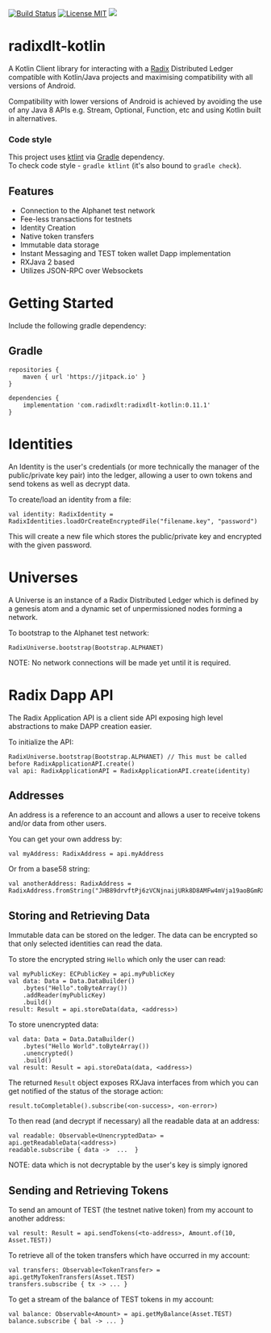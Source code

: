 [![Build Status](https://travis-ci.com/radixdlt/radixdlt-kotlin.svg?branch=master)](https://travis-ci.com/radixdlt/radixdlt-kotlin)
[![License MIT](https://img.shields.io/badge/license-MIT-blue.svg)](https://github.com/radixdlt/radixdlt-kotlin/blob/master/LICENSE)
[![](https://jitpack.io/v/com.radixdlt/radixdlt-kotlin.svg)](https://jitpack.io/#com.radixdlt/radixdlt-kotlin)

# radixdlt-kotlin
A Kotlin Client library for interacting with a [Radix](https://www.radixdlt.com) Distributed Ledger compatible with Kotlin/Java projects and maximising compatibility with all versions of Android.

Compatibility with lower versions of Android is achieved by avoiding the use of any Java 8 APIs e.g. Stream, Optional, Function, etc and using Kotlin built in alternatives.  

### Code style

This project uses [ktlint](https://github.com/shyiko/ktlint) via [Gradle](https://gradle.org/) dependency.  
To check code style - `gradle ktlint` (it's also bound to `gradle check`).  

## Features
* Connection to the Alphanet test network 
* Fee-less transactions for testnets
* Identity Creation
* Native token transfers
* Immutable data storage
* Instant Messaging and TEST token wallet Dapp implementation
* RXJava 2 based
* Utilizes JSON-RPC over Websockets

# Getting Started
Include the following gradle dependency:
## Gradle
```
repositories {
    maven { url 'https://jitpack.io' }
}

```
```
dependencies {
    implementation 'com.radixdlt:radixdlt-kotlin:0.11.1'
}
```

# Identities
An Identity is the user's credentials (or more technically the manager of the
public/private key pair) into the ledger, allowing a user to own tokens and send tokens
as well as decrypt data.

To create/load an identity from a file:
```
val identity: RadixIdentity = RadixIdentities.loadOrCreateEncryptedFile("filename.key", "password")
```
This will create a new file which stores the public/private key and encrypted with the given password.

# Universes
A Universe is an instance of a Radix Distributed Ledger which is defined by a genesis atom and
a dynamic set of unpermissioned nodes forming a network.

To bootstrap to the Alphanet test network:
```
RadixUniverse.bootstrap(Bootstrap.ALPHANET)
```
NOTE: No network connections will be made yet until it is required.

# Radix Dapp API
The Radix Application API is a client side API exposing high level abstractions to make
DAPP creation easier.

To initialize the API:
```
RadixUniverse.bootstrap(Bootstrap.ALPHANET) // This must be called before RadixApplicationAPI.create()
val api: RadixApplicationAPI = RadixApplicationAPI.create(identity)
```


## Addresses
An address is a reference to an account and allows a user to receive tokens and/or data from other users.

You can get your own address by:
```
val myAddress: RadixAddress = api.myAddress
```

Or from a base58 string:
```
val anotherAddress: RadixAddress = RadixAddress.fromString("JHB89drvftPj6zVCNjnaijURk8D8AMFw4mVja19aoBGmRXWchnJ")
```

## Storing and Retrieving Data
Immutable data can be stored on the ledger. The data can be encrypted so that only
selected identities can read the data.

To store the encrypted string `Hello` which only the user can read:
```
val myPublicKey: ECPublicKey = api.myPublicKey
val data: Data = Data.DataBuilder()
    .bytes("Hello".toByteArray())
    .addReader(myPublicKey)
    .build()
result: Result = api.storeData(data, <address>)
```

To store unencrypted data:
```
val data: Data = Data.DataBuilder()
    .bytes("Hello World".toByteArray())
    .unencrypted()
    .build()
val result: Result = api.storeData(data, <address>)
```

The returned `Result` object exposes RXJava interfaces from which you can get
notified of the status of the storage action:

```
result.toCompletable().subscribe(<on-success>, <on-error>)
```

To then read (and decrypt if necessary) all the readable data at an address:
```
val readable: Observable<UnencryptedData> = api.getReadableData(<address>)
readable.subscribe { data ->  ...  }
```

NOTE: data which is not decryptable by the user's key is simply ignored

## Sending and Retrieving Tokens
To send an amount of TEST (the testnet native token) from my account to another address:
```
val result: Result = api.sendTokens(<to-address>, Amount.of(10, Asset.TEST))
```

To retrieve all of the token transfers which have occurred in my account:
```
val transfers: Observable<TokenTransfer> = api.getMyTokenTransfers(Asset.TEST)
transfers.subscribe { tx -> ... }
```

To get a stream of the balance of TEST tokens in my account:
```
val balance: Observable<Amount> = api.getMyBalance(Asset.TEST)
balance.subscribe { bal -> ... }
```

